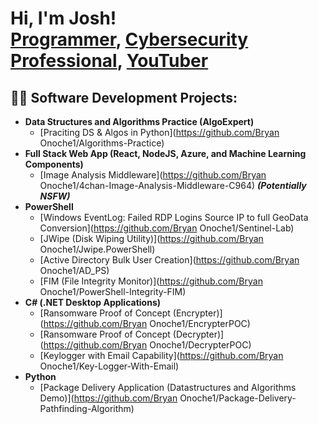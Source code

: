 <h1>Hi, I'm Josh! <br/><a href="https://github.com/Bryan Onoche1">Programmer</a>, <a href="https://www.linkedin.com/in/Bryan Onoche/">Cybersecurity Professional</a>, <a href="https://www.youtube.com/c/Bryan Onoche">YouTuber</a></h1>

<h2>👨‍💻 Software Development Projects:</h2>

- <b>Data Structures and Algorithms Practice (AlgoExpert)</b>
  - [Praciting DS & Algos in Python](https://github.com/Bryan Onoche1/Algorithms-Practice)
- <b>Full Stack Web App (React, NodeJS, Azure, and Machine Learning Components)</b>
  - [Image Analysis Middleware](https://github.com/Bryan Onoche1/4chan-Image-Analysis-Middleware-C964) <b><i>(Potentially NSFW)</b></i>
- <b>PowerShell</b>
  - [Windows EventLog: Failed RDP Logins Source IP to full GeoData Conversion](https://github.com/Bryan Onoche1/Sentinel-Lab)
  - [JWipe (Disk Wiping Utility)](https://github.com/Bryan Onoche1/Jwipe.PowerShell)
  - [Active Directory Bulk User Creation](https://github.com/Bryan Onoche1/AD_PS)
  - [FIM (File Integrity Monitor)](https://github.com/Bryan Onoche1/PowerShell-Integrity-FIM)
- <b>C# (.NET Desktop Applications)</b>
  - [Ransomware Proof of Concept (Encrypter)](https://github.com/Bryan Onoche1/EncrypterPOC)
  - [Ransomware Proof of Concept (Decrypter)](https://github.com/Bryan Onoche1/DecrypterPOC)
  - [Keylogger with Email Capability](https://github.com/Bryan Onoche1/Key-Logger-With-Email)
- <b>Python</b>
  - [Package Delivery Application (Datastructures and Algorithms Demo)](https://github.com/Bryan Onoche1/Package-Delivery-Pathfinding-Algorithm)

<!--
**Bryan Onoche1/Bryan Onoche1** is a ✨ _special_ ✨ repository because its `README.md` (this file) appears on your GitHub profile.

Here are some ideas to get you started:

- 🔭 I’m currently working on ...
- 🌱 I’m currently learning ...
- 👯 I’m looking to collaborate on ...
- 🤔 I’m looking for help with ...
- 💬 Ask me about ...
- 📫 How to reach me: ...
- 😄 Pronouns: ...
- ⚡ Fun fact: ...
-->
